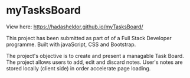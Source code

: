 # myTasksBoard
View here: https://hadasheldor.github.io/myTasksBoard/

This project has been submitted as part of of a Full Stack Developer programme.
Built with javaScript, CSS and Bootstrap.

The project's objective is to create and present a managable Task Board.    
The project allows users to add, edit and discard notes.
User's notes are stored locally (client side) in order accelerate page loading.
